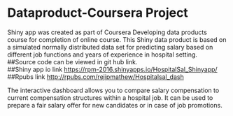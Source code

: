 # Dataproduct-Coursera Project
 Shiny app was created as part of Coursera Developing data products course for completion of online course.
This Shiny data product is based on a simulated normally distributed data set for predicting salary based on different job functions and years of experience in hospital setting.  
        ##Source code can be viewed in git hub link.      
        ##Shiny app io link https://rpm-2016.shinyapps.io/HospitalSal_Shinyapp/  
        ##Rpubs link http://rpubs.com/rejipmathew/Hospitalsal_dash  
        
The interactive dashboard allows you to compare salary compensation to
current compensation structures within a hospital job. It can be used to
prepare a fair salary offer for new candidates or in case of job promotions.
